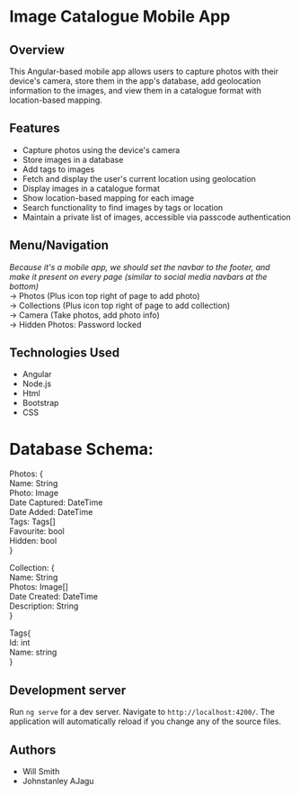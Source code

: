 # Image Catalogue Mobile App

## Overview
This Angular-based mobile app allows users to capture photos with their device's camera, store them in the app's database, add geolocation information to the images, and view them in a catalogue format with location-based mapping.

## Features
- Capture photos using the device's camera
- Store images in a database
- Add tags to images
- Fetch and display the user's current location using geolocation
- Display images in a catalogue format
- Show location-based mapping for each image
- Search functionality to find images by tags or location
- Maintain a private list of images, accessible via passcode authentication


## Menu/Navigation
*Because it's a mobile app, we should set the navbar to the footer, and make it present on every page (similar to social media navbars at the bottom)* \
-> Photos (Plus icon top right of page to add photo)  \
-> Collections (Plus icon top right of page to add collection) \
-> Camera (Take photos, add photo info) \
-> Hidden Photos: Password locked

## Technologies Used
- Angular
- Node.js
- Html
- Bootstrap
- CSS

# Database Schema:
Photos: { \
    Name: String \
    Photo: Image \
	Date Captured: DateTime \
	Date Added: DateTime \
    Tags: Tags[] \
	Favourite: bool \
	Hidden: bool \
} 

Collection: {  \
    Name: String \
	Photos: Image[] \
	Date Created: DateTime \
	Description: String \
}

Tags{ \
    Id: int \
    Name: string \
}

## Development server
Run `ng serve` for a dev server. Navigate to `http://localhost:4200/`. The application will automatically reload if you change any of the source files.

## Authors
- Will Smith
- Johnstanley AJagu


